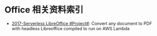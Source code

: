 

# Office 相关资料索引

- [2017-Serverless LibreOffice #Project#](https://github.com/vladgolubev/serverless-libreoffice): Convert any document to PDF with headless Libreoffice compiled to run on AWS Lambda
